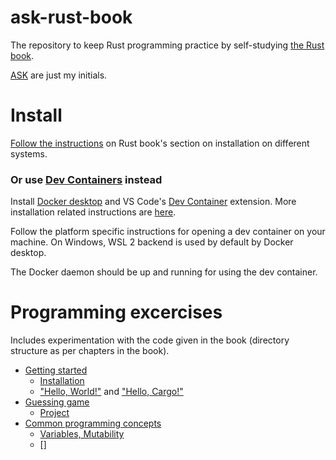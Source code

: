 # ask-rust-book

The repository to keep Rust programming practice by self-studying [the Rust book](https://doc.rust-lang.org/stable/book/).

[ASK](https://www.linkedin.com/in/amoghskulkarni/) are just my initials.

# Install

[Follow the instructions](https://doc.rust-lang.org/stable/book/ch01-01-installation.html) on Rust book's section on installation on different systems.

### Or use [Dev Containers](https://code.visualstudio.com/docs/devcontainers/containers) instead

Install [Docker desktop](https://www.docker.com/) and VS Code's [Dev Container](https://marketplace.visualstudio.com/items?itemName=ms-vscode-remote.remote-containers) extension. More installation related instructions are [here](https://code.visualstudio.com/docs/devcontainers/containers).

Follow the platform specific instructions for opening a dev container on your machine. On Windows, WSL 2 backend is used by default by Docker desktop.

The Docker daemon should be up and running for using the dev container.

# Programming excercises

Includes experimentation with the code given in the book (directory structure as per chapters in the book).

- [Getting started](./chapter-1/)
  - [Installation](https://doc.rust-lang.org/stable/book/ch01-01-installation.html)
  - ["Hello, World!"](./chapter-1/hello-world.rs) and ["Hello, Cargo!"](./chapter-1/hello-cargo-default/)
- [Guessing game](./chapter-2/)
  - [Project](./chapter-2/guessing-game/)
- [Common programming concepts](./chapter-3/)
  - [Variables, Mutability](./chapter-3/variables/)
  - []

